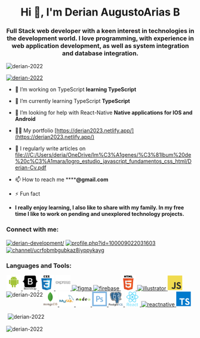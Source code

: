 <h1 align="center">Hi 👋, I'm Derian AugustoArias B</h1>
<h3 align="center">Full Stack web developer
  with a keen interest in technologies in the development world. I love programming, with experience in web application development, as well as system integration and database integration.</h3>

<p align="left"> <img src="https://komarev.com/ghpvc/?username=derian-2022&label=Profile%20views&color=0e75b6&style=flat" alt="derian-2022" /> </p>

<p align="left"> <a href="https://github.com/ryo-ma/github-profile-trophy"><img src="https://github-profile-trophy.vercel.app/?username=derian-2022" alt="derian-2022" /></a> </p>

- 🔭 I’m working on TypeScript **learning TypeScript**

- 🌱 I’m currently learning TypeScript **TypeScript**

- 🤝 I’m looking for help with React-Native **Native applications for IOS and Android**

- 👨‍💻 My portfolio [https://derian2023.netlify.app/](https://derian2023.netlify.app/)

- 📝 I regularly write articles on [file:///C:/Users/deria/OneDrive/Im%C3%A1genes/%C3%81lbum%20de%20c%C3%A1mara/logro_estudio_javascript_fundamentos_css_html/Derian-Cv.pdf](file:///C:/Users/deria/OneDrive/Im%C3%A1genes/%C3%81lbum%20de%20c%C3%A1mara/logro_estudio_javascript_fundamentos_css_html/Derian-Cv.pdf)

- 📫 How to reach me ******@gmail.com**
- ⚡ Fun fact 
- **I really enjoy learning, I also like to share with my family. In my free time I like to work on pending and unexplored technology projects.**

<h3 align="left">Connect with me:</h3>
<p align="left">
<a href="https://linkedin.com/in/derian-development/" target="blank"><img align="center" src="https://raw.githubusercontent.com/rahuldkjain/github-profile-readme-generator/master/src/images/icons/Social/linked-in-alt.svg" alt="derian-development/" height="30" width="40" /></a>
<a href="https://fb.com/profile.php?id=100009022031603" target="blank"><img align="center" src="https://raw.githubusercontent.com/rahuldkjain/github-profile-readme-generator/master/src/images/icons/Social/facebook.svg" alt="profile.php?id=100009022031603" height="30" width="40" /></a>
<a href="https://www.youtube.com/c/channel/ucrfobmbgubkaz8iyppykayg" target="blank"><img align="center" src="https://raw.githubusercontent.com/rahuldkjain/github-profile-readme-generator/master/src/images/icons/Social/youtube.svg" alt="channel/ucrfobmbgubkaz8iyppykayg" height="30" width="40" /></a>
</p>

<h3 align="left">Languages and Tools:</h3>
<p align="left"> <a href="https://developer.android.com" target="_blank" rel="noreferrer"> <img src="https://raw.githubusercontent.com/devicons/devicon/master/icons/android/android-original-wordmark.svg" alt="android" width="40" height="40"/> </a> <a href="https://getbootstrap.com" target="_blank" rel="noreferrer"> <img src="https://raw.githubusercontent.com/devicons/devicon/master/icons/bootstrap/bootstrap-plain-wordmark.svg" alt="bootstrap" width="40" height="40"/> </a> <a href="https://www.w3schools.com/css/" target="_blank" rel="noreferrer"> <img src="https://raw.githubusercontent.com/devicons/devicon/master/icons/css3/css3-original-wordmark.svg" alt="css3" width="40" height="40"/> </a> <a href="https://expressjs.com" target="_blank" rel="noreferrer"> <img src="https://raw.githubusercontent.com/devicons/devicon/master/icons/express/express-original-wordmark.svg" alt="express" width="40" height="40"/> </a> <a href="https://www.figma.com/" target="_blank" rel="noreferrer"> <img src="https://www.vectorlogo.zone/logos/figma/figma-icon.svg" alt="figma" width="40" height="40"/> </a> <a href="https://firebase.google.com/" target="_blank" rel="noreferrer"> <img src="https://www.vectorlogo.zone/logos/firebase/firebase-icon.svg" alt="firebase" width="40" height="40"/> </a> <a href="https://www.w3.org/html/" target="_blank" rel="noreferrer"> <img src="https://raw.githubusercontent.com/devicons/devicon/master/icons/html5/html5-original-wordmark.svg" alt="html5" width="40" height="40"/> </a> <a href="https://www.adobe.com/in/products/illustrator.html" target="_blank" rel="noreferrer"> <img src="https://www.vectorlogo.zone/logos/adobe_illustrator/adobe_illustrator-icon.svg" alt="illustrator" width="40" height="40"/> </a> <a href="https://developer.mozilla.org/en-US/docs/Web/JavaScript" target="_blank" rel="noreferrer"> <img src="https://raw.githubusercontent.com/devicons/devicon/master/icons/javascript/javascript-original.svg" alt="javascript" width="40" height="40"/> </a> <a href="https://www.mongodb.com/" target="_blank" rel="noreferrer"> <img src="https://raw.githubusercontent.com/devicons/devicon/master/icons/mongodb/mongodb-original-wordmark.svg" alt="mongodb" width="40" height="40"/> </a> <a href="https://www.mysql.com/" target="_blank" rel="noreferrer"> <img src="https://raw.githubusercontent.com/devicons/devicon/master/icons/mysql/mysql-original-wordmark.svg" alt="mysql" width="40" height="40"/> </a> <a href="https://nodejs.org" target="_blank" rel="noreferrer"> <img src="https://raw.githubusercontent.com/devicons/devicon/master/icons/nodejs/nodejs-original-wordmark.svg" alt="nodejs" width="40" height="40"/> </a> <a href="https://www.photoshop.com/en" target="_blank" rel="noreferrer"> <img src="https://raw.githubusercontent.com/devicons/devicon/master/icons/photoshop/photoshop-line.svg" alt="photoshop" width="40" height="40"/> </a> <a href="https://www.postgresql.org" target="_blank" rel="noreferrer"> <img src="https://raw.githubusercontent.com/devicons/devicon/master/icons/postgresql/postgresql-original-wordmark.svg" alt="postgresql" width="40" height="40"/> </a> <a href="https://reactjs.org/" target="_blank" rel="noreferrer"> <img src="https://raw.githubusercontent.com/devicons/devicon/master/icons/react/react-original-wordmark.svg" alt="react" width="40" height="40"/> </a> <a href="https://reactnative.dev/" target="_blank" rel="noreferrer"> <img src="https://reactnative.dev/img/header_logo.svg" alt="reactnative" width="40" height="40"/> </a> <a href="https://www.typescriptlang.org/" target="_blank" rel="noreferrer"> <img src="https://raw.githubusercontent.com/devicons/devicon/master/icons/typescript/typescript-original.svg" alt="typescript" width="40" height="40"/> </a> <a

<p><img align="left" src="https://github-readme-stats.vercel.app/api/top-langs?username=derian-2022&show_icons=true&locale=en&layout=compact" alt="derian-2022" /></p>

<p>&nbsp;<img align="center" src="https://github-readme-stats.vercel.app/api?username=derian-2022&show_icons=true&locale=en" alt="derian-2022" /></p>

<p><img align="center" src="https://github-readme-streak-stats.herokuapp.com/?user=derian-2022&" alt="derian-2022" /></p>
